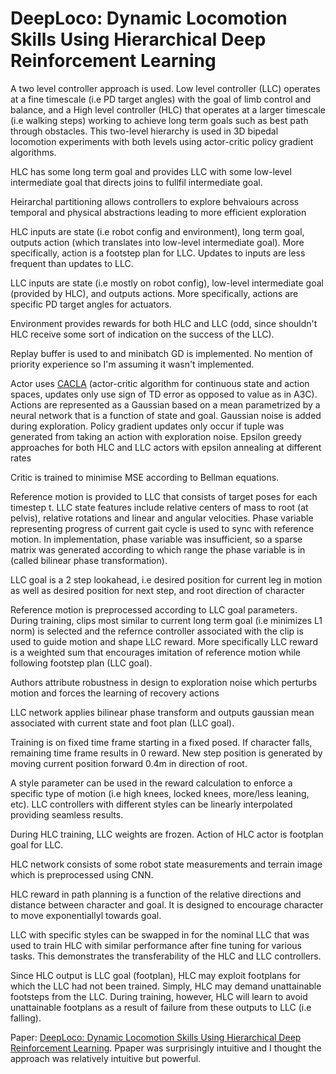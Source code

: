 # DeepLoco: Dynamic Locomotion Skills Using Hierarchical Deep Reinforcement Learning

A two level controller approach is used. Low level controller (LLC) operates at a fine timescale (i.e PD target angles) with the goal of limb control and balance, and a High level controller (HLC) that operates at a larger timescale (i.e walking steps) working to achieve long term goals such as best path through obstacles. This two-level hierarchy is used in 3D bipedal locomotion experiments with both levels using actor-critic policy gradient algorithms.

HLC has some long term goal and provides LLC with some low-level intermediate goal that directs joins to fullfil intermediate goal.

Heirarchal partitioning allows controllers to explore behvaiours across temporal and physical abstractions leading to more efficient exploration

HLC inputs are state (i.e robot config and environment), long term goal, outputs action (which translates into low-level intermediate goal). More specifically, action is a footstep plan for LLC. Updates to inputs are less frequent than updates to LLC.

LLC inputs are state (i.e mostly on robot config), low-level intermediate goal (provided by HLC), and outputs actions. More specifically, actions are specific PD target angles for actuators.

Environment provides rewards for both HLC and LLC (odd, since shouldn't HLC receive some sort of indication on the success of the LLC). 

Replay buffer is used to and minibatch GD is implemented. No mention of priority experience so I'm assuming it wasn't implemented.

Actor uses [CACLA][1] (actor-critic algorithm for continuous state and action spaces, updates only use sign of TD error as opposed to value as in A3C). Actions are represented as a Gaussian based on a mean parametrized by a neural network that is a function of state and goal. Gaussian noise is added during exploration. Policy gradient updates only occur if tuple was generated from taking an action with exploration noise. Epsilon greedy approaches for both HLC and LLC actors with epsilon annealing at different rates

Critic is trained to minimise MSE according to Bellman equations.

Reference motion is provided to LLC that consists of target poses for each timestep t. LLC state features include relative centers of mass to root (at pelvis), relative rotations and linear and angular velocities. Phase variable representing progress of current gait cycle is used to sync with reference motion. In implementation, phase variable was insufficient, so a sparse matrix was generated according to which range the phase variable is in (called bilinear phase transformation). 

LLC goal is a 2 step lookahead, i.e desired position for current leg in motion as well as desired position for next step, and root direction of character

Reference motion is preprocessed according to LLC goal parameters. During training, clips most similar to current long term goal (i.e minimizes L1 norm) is selected and the refernce controller associated with the clip is used to guide motion and shape LLC reward. More specifically LLC reward is a weighted sum that encourages imitation of reference motion while following footstep plan (LLC goal). 

Authors attribute robustness in design to exploration noise which perturbs motion and forces the learning of recovery actions

LLC network applies bilinear phase transform and outputs gaussian mean associated with current state and foot plan (LLC goal).

Training is on fixed time frame starting in a fixed posed. If character falls, remaining time frame results in 0 reward. New step position is generated by moving current position forward 0.4m in direction of root.

A style parameter can be used in the reward calculation to enforce a specific type of motion (i.e high knees, locked knees, more/less leaning, etc). LLC controllers with different styles can be linearly interpolated providing seamless results.

During HLC training, LLC weights are frozen. Action of HLC actor is footplan goal for LLC.

HLC network consists of some robot state measurements and terrain image which is preprocessed using CNN.

HLC reward in path planning is a function of the relative directions and distance between character and goal. It is designed to encourage character to move exponentiallyl towards goal.

LLC with specific styles can be swapped in for the nominal LLC that was used to train HLC with similar performance after fine tuning for various tasks. This demonstrates the transferability of the HLC and LLC controllers.

Since HLC output is LLC goal (footplan), HLC may exploit footplans for which the LLC had not been trained. Simply, HLC may demand unattainable footsteps from the LLC. During training, however, HLC will learn to avoid unattainable footplans as a result of failure from these outputs to LLC (i.e falling).

Paper: [DeepLoco: Dynamic Locomotion Skills Using Hierarchical Deep Reinforcement Learning](https://www.cs.ubc.ca/~van/papers/2017-TOG-deepLoco/2017-TOG-deepLoco.pdf). Ppaper was surprisingly intuitive and I thought the approach was relatively intuitive but powerful.

[1]: https://hadovanhasselt.files.wordpress.com/2015/12/reinforcement_learning_in_continuous_action_spaces.pdf
